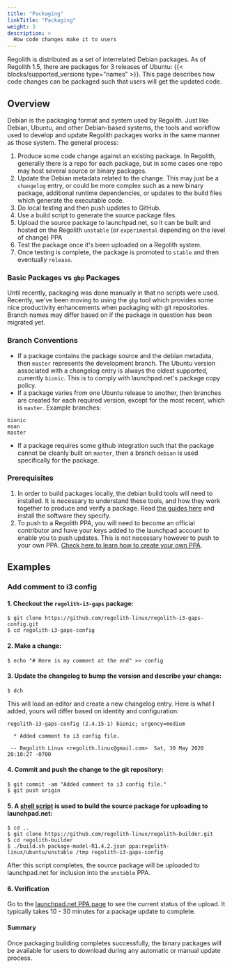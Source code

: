 ```yaml
---
title: "Packaging"
linkTitle: "Packaging"
weight: 3
description: >
  How code changes make it to users
---
```


Regolith is distributed as a set of interrelated Debian packages. As of Regolith 1.5, there are packages for 3 releases of Ubuntu: {{< blocks/supported_versions type="names" >}}. This page describes how code changes can be packaged such that users will get the updated code.

## Overview

Debian is the packaging format and system used by Regolith. Just like Debian, Ubuntu, and other Debian-based systems, the tools and workflow used to develop and update Regolith packages works in the same manner as those system. The general process:

1. Produce some code change against an existing package. In Regolith, generally there is a repo for each package, but in some cases one repo may host several source or binary packages.
2. Update the Debian metadata related to the change. This may just be a `changelog` entry, or could be more complex such as a new binary package, additional runtime dependencies, or updates to the build files which generate the executable code.
3. Do local testing and then push updates to GitHub.
4. Use a build script to generate the source package files.
5. Upload the source package to launchpad.net, so it can be built and hosted on the Regolith `unstable` (or `experimental` depending on the level of change) PPA
6. Test the package once it's been uploaded on a Regolith system.
7. Once testing is complete, the package is promoted to `stable` and then eventually `release`.

### Basic Packages vs `gbp` Packages

Until recently, packaging was done manually in that no scripts were used. Recently, we've been moving to using the `gbp` tool which provides some nice productivity enhancements when packaging with git repositories. Branch names may differ based on if the package in question has been migrated yet.

### Branch Conventions

- If a package contains the package source and the debian metadata, then `master` represents the development branch. The Ubuntu version associated with a changelog entry is always the oldest supported, currently `bionic`. This is to comply with launchpad.net's package copy policy.
- If a package varies from one Ubuntu release to another, then branches are created for each required version, except for the most recent, which is `master`. Example branches:

```
bionic
eoan
master
```

- If a package requires some github integration such that the package cannot be cleanly built on `master`, then a branch `debian` is used specifically for the package.

### Prerequisites

1. In order to build packages locally, the debian build tools will need to installed. It is necessary to understand these tools, and how they work together to produce and verify a package. Read [the guides here](https://packaging.ubuntu.com/html/) and install the software they specify.
2. To push to a Regolith PPA, you will need to become an official contributor and have your keys added to the launchpad account to enable you to push updates. This is not necessary however to push to your own PPA. [Check here to learn how to create your own PPA](https://askubuntu.com/questions/71510/how-do-i-create-a-ppa).

## Examples

### Add comment to i3 config

#### 1. Checkout the `regolith-i3-gaps` package:

```console
$ git clone https://github.com/regolith-linux/regolith-i3-gaps-config.git
$ cd regolith-i3-gaps-config
```

#### 2. Make a change:

```console
$ echo "# Here is my comment at the end" >> config
```

#### 3. Update the changelog to bump the version and describe your change:

```console
$ dch
```

This will load an editor and create a new changelog entry. Here is what I added, yours will differ based on identity and configuration:

```
regolith-i3-gaps-config (2.4.15-1) bionic; urgency=medium

  * Added comment to i3 config file.

 -- Regolith Linux <regolith.linux@gmail.com>  Sat, 30 May 2020 20:10:27 -0700

```

#### 4. Commit and push the change to the git repository:

```console
$ git commit -am "Added comment to i3 config file."
$ git push origin
```

#### 5. A [shell script](https://github.com/regolith-linux/regolith-builder/blob/master/build.sh) is used to build the source package for uploading to launchpad.net:

```console
$ cd ..
$ git clone https://github.com/regolith-linux/regolith-builder.git
$ cd regolith-builder
$ ./build.sh package-model-R1.4.2.json ppa:regolith-linux/ubuntu/unstable /tmp regolith-i3-gaps-config
```

After this script completes, the source package will be uploaded to launchpad.net for inclusion into the `unstable` PPA.

#### 6. Verification

Go to the [launchpad.net PPA page](https://launchpad.net/~regolith-linux/+archive/ubuntu/unstable) to see the current status of the upload. It typically takes 10 - 30 minutes for a package update to complete.

#### Summary

Once packaging building completes successfully, the binary packages will be available for users to download during any automatic or manual update process.
